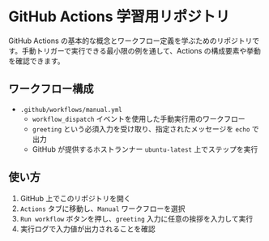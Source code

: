 # GitHub Actions 学習用リポジトリ

GitHub Actions の基本的な概念とワークフロー定義を学ぶためのリポジトリです。手動トリガーで実行できる最小限の例を通して、Actions の構成要素や挙動を確認できます。

## ワークフロー構成

- `.github/workflows/manual.yml`
  - `workflow_dispatch` イベントを使用した手動実行用のワークフロー
  - `greeting` という必須入力を受け取り、指定されたメッセージを `echo` で出力
  - GitHub が提供するホストランナー `ubuntu-latest` 上でステップを実行

## 使い方

1. GitHub 上でこのリポジトリを開く
2. `Actions` タブに移動し、`Manual` ワークフローを選択
3. `Run workflow` ボタンを押し、`greeting` 入力に任意の挨拶を入力して実行
4. 実行ログで入力値が出力されることを確認

